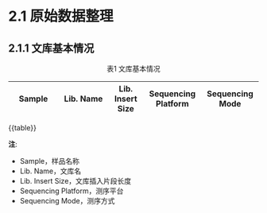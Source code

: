 # 2.1 原始数据整理

## 2.1.1 文库基本情况

<center>表1 文库基本情况</center>

<style>
table th:first-of-type {
    width: 20%;
}
table th:nth-of-type(2) {
    width: 20%;
}
table th:nth-of-type(2) {
    width: 20%;
}
table th:nth-of-type(2) {
    width: 20%;
}
table th:nth-of-type(2) {
    width: 20%;
}
</style>

|  Sample  | Lib. Name  | Lib. Insert Size |Sequencing Platform|Sequencing Mode|
| :--------: | :--------: | :--------: | :--------: | :--------: |
{{table}}


**注**: 
- Sample，样品名称
- Lib. Name，文库名
- Lib. Insert Size，文库插入片段长度
- Sequencing Platform，测序平台
- Sequencing Mode，测序方式